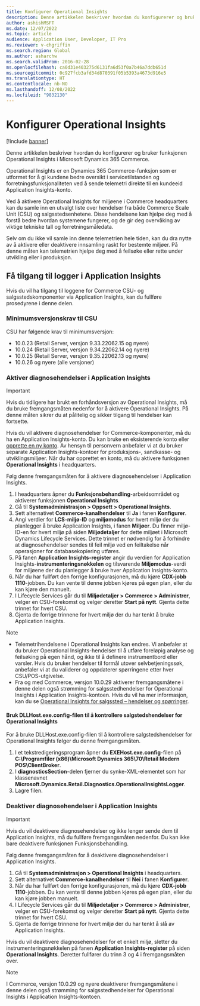 ```yaml
---
title: Konfigurer Operational Insights
description: Denne artikkelen beskriver hvordan du konfigurerer og bruker funksjonen Operational Insights i Microsoft Dynamics 365 Commerce.
author: ashishMSFT
ms.date: 12/07/2022
ms.topic: article
audience: Application User, Developer, IT Pro
ms.reviewer: v-chgriffin
ms.search.region: Global
ms.author: asharchw
ms.search.validFrom: 2016-02-28
ms.openlocfilehash: ca0d31e403275d6131fa6d53f0a7b46a7ddb651d
ms.sourcegitcommit: 0c927fcb3afd34d870391f05b5393a4673d916e5
ms.translationtype: HT
ms.contentlocale: nb-NO
ms.lasthandoff: 12/08/2022
ms.locfileid: "9832130"
---
```

# <a name="set-up-operational-insights"></a>Konfigurer Operational Insights

[!include [banner](../includes/banner.md)]

Denne artikkelen beskriver hvordan du konfigurerer og bruker funksjonen Operational Insights i Microsoft Dynamics 365 Commerce.

Operational Insights er en Dynamics 365 Commerce-funksjon som er utformet for å gi kundene bedre oversikt i servicetilstanden og forretningsfunksjonaliteten ved å sende telemetri direkte til en kundeeid Application Insights-konto.

Ved å aktivere Operational Insights for miljøene i Commerce headquarters kan du samle inn en utvalgt liste over hendelser fra både Commerce Scale Unit (CSU) og salgsstedsenhetene. Disse hendelsene kan hjelpe deg med å forstå bedre hvordan systemene fungerer, og de gir deg overvåking av viktige tekniske tall og forretningsmåledata.

Selv om du ikke vil samle inn denne telemetrien hele tiden, kan du dra nytte av å aktivere eller deaktivere innsamling raskt for bestemte miljøer. På denne måten kan telemetrien hjelpe deg med å feilsøke eller rette under utvikling eller i produksjon.

## <a name="access-logs-in-application-insights"></a>Få tilgang til logger i Application Insights

Hvis du vil ha tilgang til loggene for Commerce CSU- og salgsstedskomponenter via Application Insights, kan du fullføre prosedyrene i denne delen.

### <a name="minimum-version-requirements-for-csu"></a>Minimumsversjonskrav til CSU

CSU har følgende krav til minimumsversjon:

- 10.0.23 (Retail Server, versjon 9.33.22062.15 og nyere)
- 10.0.24 (Retail Server, versjon 9.34.22062.14 og nyere)
- 10.0.25 (Retail Server, versjon 9.35.22062.13 og nyere)
- 10.0.26 og nyere (alle versjoner)

### <a name="enable-diagnostic-events-in-application-insights"></a>Aktiver diagnosehendelser i Application Insights

> [!IMPORTANT]
> Hvis du tidligere har brukt en forhåndsversjon av Operational Insights, må du bruke fremgangsmåten nedenfor for å aktivere Operational Insights. På denne måten sikrer du at pålitelig og sikker tilgang til hendelser kan fortsette.

Hvis du vil aktivere diagnosehendelser for Commerce-komponenter, må du ha en Application Insights-konto. Du kan bruke en eksisterende konto eller [opprette en ny konto](/azure/azure-monitor/app/create-workspace-resource#create-workspace-based-resource). Av hensyn til personvern anbefaler vi at du bruker separate Application Insights-kontoer for produksjons-, sandkasse- og utviklingsmiljøer. Når du har opprettet en konto, må du aktivere funksjonen **Operational Insights** i headquarters.

Følg denne fremgangsmåten for å aktivere diagnosehendelser i Application Insights.

1. I headquarters åpner du **Funksjonsbehandling**-arbeidsområdet og aktiverer funksjonen **Operational Insights**.
1. Gå til **Systemadministrasjon \> Oppsett \> Operational Insights**.
1. Sett alternativet **Commerce-kanalhendelser** til **Ja** i fanen **Konfigurer**.
1. Angi verdier for **LCS-miljø-ID** og **miljømodus** for hvert miljø der du planlegger å bruke Application Insights, i fanen **Miljøer**. Du finner miljø-ID-en for hvert miljø på siden **Miljødetaljer** for dette miljøet i Microsoft Dynamics Lifecycle Services. Dette trinnet er nødvendig for å forhindre at diagnosehendelser sendes til feil miljø ved en feiltakelse når operasjoner for databasekopiering utføres.
1. På fanen **Application Insights-register** angir du verdien for Application Insights-**instrumenteringsnøkkelen** og tilsvarende **Miljømodus**-verdi for miljøene der du planlegger å bruke hver Application Insights-konto.
1. Når du har fullført den forrige konfigurasjonen, må du kjøre **CDX-jobb 1110**-jobben. Du kan vente til denne jobben kjøres på egen plan, eller du kan kjøre den manuelt.
1. I Lifecycle Services går du til **Miljødetaljer \> Commerce \> Administrer**, velger en CSU-forekomst og velger deretter **Start på nytt**. Gjenta dette trinnet for hvert CSU.
1. Gjenta de forrige trinnene for hvert miljø der du har tenkt å bruke Application Insights.

> [!NOTE]
> - Telemetrihendelsene i Operational Insights kan endres. Vi anbefaler at du bruker Operational Insights-hendelser til å utføre foreløpig analyse og feilsøking på egen hånd, og ikke til å definere instrumentbord eller varsler. Hvis du bruker hendelser til formål utover selvbetjeningssøk, anbefaler vi at du validerer og oppdaterer spørringene etter hver CSU/POS-utgivelse.
> - Fra og med Commerce, versjon 10.0.29 aktiverer fremgangsmåtene i denne delen også strømming for salgsstedhendelser for Operational Insights i Application Insights-kontoen. Hvis du vil ha mer informasjon, kan du se [Operational Insights for salgssted – hendelser og spørringer](https://download.microsoft.com/download/9/2/b/92be35b0-0e24-4a4d-940d-6f4db29791c0/Operational-Insights-Commerce-POS-events-queries.pdf).

#### <a name="use-the-dllhostexeconfig-file-to-control-pos-operational-insights-events"></a>Bruk DLLHost.exe.config-filen til å kontrollere salgstedshendelser for Operational Insights

For å bruke DLLHost.exe.config-filen til å kontrollere salgstedshendelser for Operational Insights følger du denne fremgangsmåten.

1. I et tekstredigeringsprogram åpner du **EXEHost.exe.config**-filen på **C:\\Programfiler (x86)\\Microsoft Dynamics 365\\70\\Retail Modern POS\\ClientBroker**.
1. I **diagnosticsSection**-delen fjerner du synke-XML-elementet som har klassenavnet **Microsoft.Dynamics.Retail.Diagnostics.OperationalInsightsLogger**.
1. Lagre filen.

### <a name="disable-diagnostic-events-in-application-insights"></a>Deaktiver diagnosehendelser i Application Insights

> [!IMPORTANT]
> Hvis du vil deaktivere diagnosehendelser og ikke lenger sende dem til Application Insights, må du fullføre fremgangsmåten nedenfor. Du kan ikke bare deaktivere funksjonen Funksjonsbehandling.

Følg denne fremgangsmåten for å deaktivere diagnosehendelser i Application Insights.

1. Gå til **Systemadministrasjon \> Operational Insights** i headquarters.
1. Sett alternativet **Commerce-kanalhendelser** til **Nei** i fanen **Konfigurer**.
1. Når du har fullført den forrige konfigurasjonen, må du kjøre **CDX-jobb 1110**-jobben. Du kan vente til denne jobben kjøres på egen plan, eller du kan kjøre jobben manuelt.
1. I Lifecycle Services går du til **Miljødetaljer \> Commerce \> Administrer**, velger en CSU-forekomst og velger deretter **Start på nytt**. Gjenta dette trinnet for hvert CSU.
1. Gjenta de forrige trinnene for hvert miljø der du har tenkt å slå av Application Insights.

Hvis du vil deaktivere diagnosehendelser for et enkelt miljø, sletter du instrumenteringsnøkkelen på fanen **Application Insights-register** på siden **Operational Insights**. Deretter fullfører du trinn 3 og 4 i fremgangsmåten over.

> [!NOTE]
> I Commerce, versjon 10.0.29 og nyere deaktiverer fremgangsmåtene i denne delen også strømming for salgsstedhendelser for Operational Insights i Application Insights-kontoen. 
